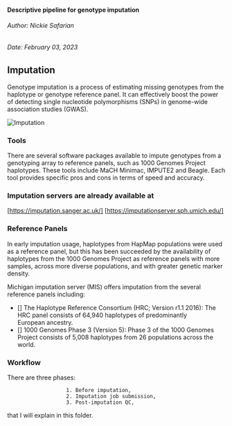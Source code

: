 #### Descriptive pipeline for genotype imputation         
###### Author: Nickie Safarian                            
###### Date: February 03, 2023                            



## Imputation
Genotype imputation is a process of estimating missing genotypes from the haplotype or genotype reference panel.
It can effectively boost the power of detecting single nucleotide polymorphisms (SNPs) in genome-wide association studies (GWAS).

![Imputation](https://user-images.githubusercontent.com/102309428/219769864-46b67208-aed5-415f-b6de-0764a430fcc3.PNG)



### Tools
There are several software packages available to impute genotypes from a genotyping array to reference panels, such 
as 1000 Genomes Project haplotypes. These tools include MaCH Minimac, IMPUTE2 and Beagle. Each tool provides specific pros 
and cons in terms of speed and accuracy. 


### Imputation servers are already available at 

[https://imputation.sanger.ac.uk/]
[https://imputationserver.sph.umich.edu/]


### Reference Panels
In early imputation usage, haplotypes from HapMap populations were used as a reference panel, but this has been succeeded by the 
availability of haplotypes from the 1000 Genomes Project as reference panels with more samples, across more diverse populations, 
and with greater genetic marker density. 


Michigan imputation server (MIS) offers imputation from the several reference panels including:

   - [] The Haplotype Reference Consortium (HRC; Version r1.1 2016): The HRC panel consists of 64,940 haplotypes of predominantly    
         European ancestry.
   - [] 1000 Genomes Phase 3 (Version 5): Phase 3 of the 1000 Genomes Project consists of 5,008 haplotypes from 26 populations across 
         the world.
   
### Workflow 
There are three phases:

                       1. Before imputation, 
                       2. Imputation job submission, 
                       3. Post-imputation QC, 
                       
that I will explain in this folder.
      
         
       
